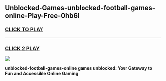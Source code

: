 
## Unblocked-Games-unblocked-football-games-online-Play-Free-0hb6l
<h3>
<a href="https://premium76.site?title=unblocked-football-games-online&ref=10A">CLICK TO PLAY</a></h3>
<hr>

<h3>
<a href="https://premium76.site?title=unblocked-football-games-online&ref=10A">CLICK 2 PLAY</a>
  
</h3>

<a href="https://premium76.site?title=unblocked-football-games-online&ref=10A"><img src="https://clearcache.store/games.png"></a>


**unblocked-football-games-online games unblocked: Your Gateway to Fun and Accessible Online Gaming**
